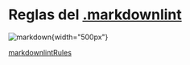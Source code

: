 # Reglas del [.markdownlint](https://github.com/IsraC0d33/Proyecto1Marcas/blob/main/.markdownlint.json)

![markdown](https://i.imgur.com/7i2yfVs.png){width="500px"}

[markdownlintRules][ref]

[ref]: https://github.com/DavidAnson/markdownlint/
